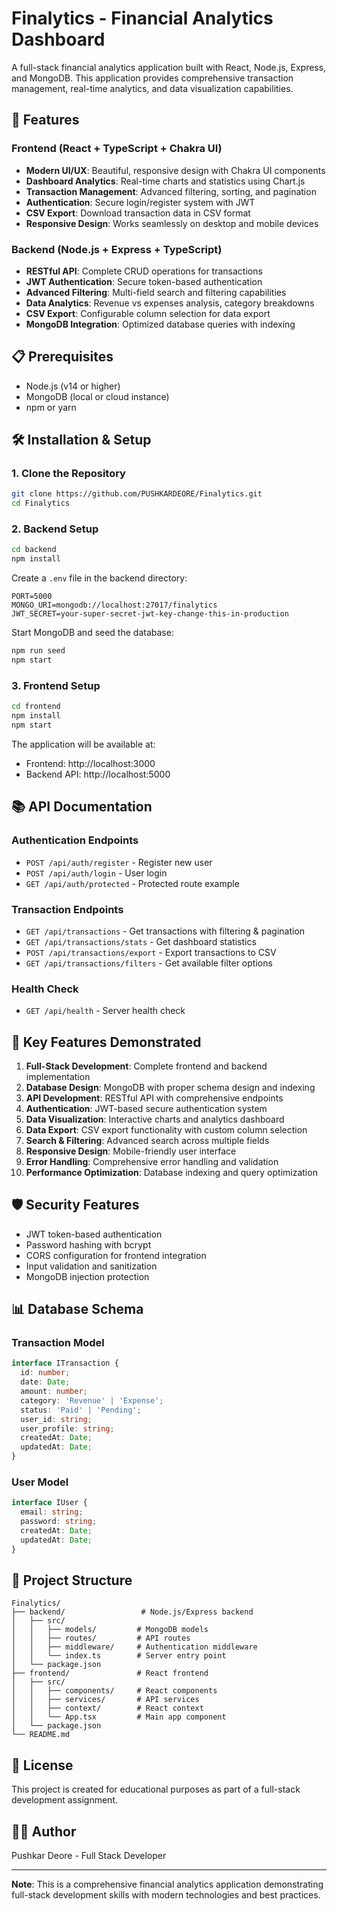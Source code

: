 # Finalytics - Financial Analytics Dashboard

A full-stack financial analytics application built with React, Node.js, Express, and MongoDB. This application provides comprehensive transaction management, real-time analytics, and data visualization capabilities.

## 🚀 Features

### Frontend (React + TypeScript + Chakra UI)
- **Modern UI/UX**: Beautiful, responsive design with Chakra UI components
- **Dashboard Analytics**: Real-time charts and statistics using Chart.js
- **Transaction Management**: Advanced filtering, sorting, and pagination
- **Authentication**: Secure login/register system with JWT
- **CSV Export**: Download transaction data in CSV format
- **Responsive Design**: Works seamlessly on desktop and mobile devices

### Backend (Node.js + Express + TypeScript)
- **RESTful API**: Complete CRUD operations for transactions
- **JWT Authentication**: Secure token-based authentication
- **Advanced Filtering**: Multi-field search and filtering capabilities
- **Data Analytics**: Revenue vs expenses analysis, category breakdowns
- **CSV Export**: Configurable column selection for data export
- **MongoDB Integration**: Optimized database queries with indexing

## 📋 Prerequisites

- Node.js (v14 or higher)
- MongoDB (local or cloud instance)
- npm or yarn

## 🛠️ Installation & Setup

### 1. Clone the Repository
```bash
git clone https://github.com/PUSHKARDEORE/Finalytics.git
cd Finalytics
```

### 2. Backend Setup
```bash
cd backend
npm install
```

Create a `.env` file in the backend directory:
```env
PORT=5000
MONGO_URI=mongodb://localhost:27017/finalytics
JWT_SECRET=your-super-secret-jwt-key-change-this-in-production
```

Start MongoDB and seed the database:
```bash
npm run seed
npm start
```

### 3. Frontend Setup
```bash
cd frontend
npm install
npm start
```

The application will be available at:
- Frontend: http://localhost:3000
- Backend API: http://localhost:5000

## 📚 API Documentation

### Authentication Endpoints
- `POST /api/auth/register` - Register new user
- `POST /api/auth/login` - User login
- `GET /api/auth/protected` - Protected route example

### Transaction Endpoints
- `GET /api/transactions` - Get transactions with filtering & pagination
- `GET /api/transactions/stats` - Get dashboard statistics
- `POST /api/transactions/export` - Export transactions to CSV
- `GET /api/transactions/filters` - Get available filter options

### Health Check
- `GET /api/health` - Server health check

## 🎯 Key Features Demonstrated

1. **Full-Stack Development**: Complete frontend and backend implementation
2. **Database Design**: MongoDB with proper schema design and indexing
3. **API Development**: RESTful API with comprehensive endpoints
4. **Authentication**: JWT-based secure authentication system
5. **Data Visualization**: Interactive charts and analytics dashboard
6. **Data Export**: CSV export functionality with custom column selection
7. **Search & Filtering**: Advanced search across multiple fields
8. **Responsive Design**: Mobile-friendly user interface
9. **Error Handling**: Comprehensive error handling and validation
10. **Performance Optimization**: Database indexing and query optimization

## 🛡️ Security Features

- JWT token-based authentication
- Password hashing with bcrypt
- CORS configuration for frontend integration
- Input validation and sanitization
- MongoDB injection protection

## 📊 Database Schema

### Transaction Model
```typescript
interface ITransaction {
  id: number;
  date: Date;
  amount: number;
  category: 'Revenue' | 'Expense';
  status: 'Paid' | 'Pending';
  user_id: string;
  user_profile: string;
  createdAt: Date;
  updatedAt: Date;
}
```

### User Model
```typescript
interface IUser {
  email: string;
  password: string;
  createdAt: Date;
  updatedAt: Date;
}
```

## 📁 Project Structure

```
Finalytics/
├── backend/                 # Node.js/Express backend
│   ├── src/
│   │   ├── models/         # MongoDB models
│   │   ├── routes/         # API routes
│   │   ├── middleware/     # Authentication middleware
│   │   └── index.ts        # Server entry point
│   └── package.json
├── frontend/               # React frontend
│   ├── src/
│   │   ├── components/     # React components
│   │   ├── services/       # API services
│   │   ├── context/        # React context
│   │   └── App.tsx         # Main app component
│   └── package.json
└── README.md
```

## 📝 License

This project is created for educational purposes as part of a full-stack development assignment.

## 👨‍💻 Author

Pushkar Deore - Full Stack Developer

---

**Note**: This is a comprehensive financial analytics application demonstrating full-stack development skills with modern technologies and best practices. 